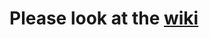 # Please look at the [wiki](https://gitlab.com/bultekdev/spm-projects/SharpPackageManager/-/wikis/Building-and-developing)
